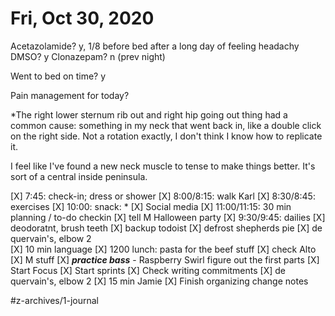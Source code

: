 # Fri, Oct 30, 2020
Acetazolamide? y, 1/8 before bed after a long day of feeling headachy
DMSO? y
Clonazepam? n
(prev night)

Went to bed on time? y

Pain management for today? 

*The right lower sternum rib out and right hip going out thing had a common cause: something in my neck that went back in, like a double click on the right side. Not a rotation exactly, I don't think I know how to replicate it. 

I feel like I've found a new neck muscle to tense to make things better. It's sort of a central inside peninsula. 


[X] 7:45: check-in; dress or shower
[X] 8:00/8:15: walk Karl
[X] 8:30/8:45: exercises
[X] 10:00: snack: *
[X] Social media
[X] 11:00/11:15: 30 min planning / to-do checkin
[X] tell M Halloween party
[X] 9:30/9:45: dailies
[X] deodoratnt, brush teeth
[X] backup todoist
[X] defrost shepherds pie
[X] de quervain's, elbow 2	
[X] 10 min language
[X] 1200 lunch: pasta for the beef stuff
[X] check Alto
[X] M stuff
[X] ***practice bass*** - Raspberry Swirl figure out the first parts
[X] Start Focus
[X] Start sprints
[X] Check writing commitments
[X] de quervain's, elbow 2
[X] 15 min Jamie
[X] Finish organizing change notes


#z-archives/1-journal